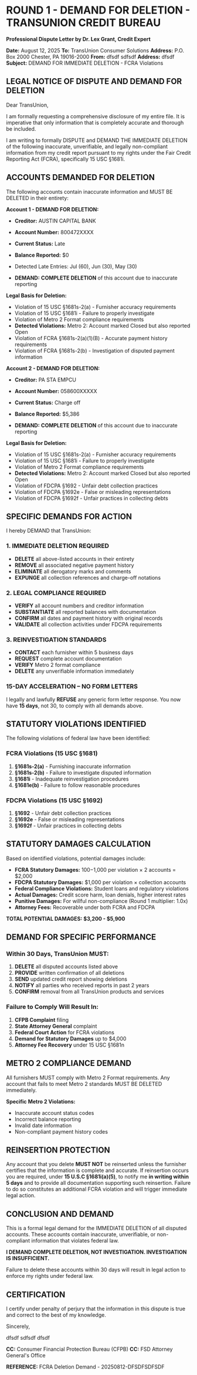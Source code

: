 
# ROUND 1 - DEMAND FOR DELETION - TRANSUNION CREDIT BUREAU
**Professional Dispute Letter by Dr. Lex Grant, Credit Expert**

**Date:** August 12, 2025
**To:** TransUnion Consumer Solutions
**Address:** P.O. Box 2000
Chester, PA 19016-2000
**From:** dfsdf sdfsdf
**Address:** dfsdf
**Subject:** DEMAND FOR IMMEDIATE DELETION - FCRA Violations

## LEGAL NOTICE OF DISPUTE AND DEMAND FOR DELETION

Dear TransUnion,

I am formally requesting a comprehensive disclosure of my entire file. It is imperative that only information that is completely accurate and thorough be included.

I am writing to formally DISPUTE and DEMAND THE IMMEDIATE DELETION of the following inaccurate, unverifiable, and legally non-compliant information from my credit report pursuant to my rights under the Fair Credit Reporting Act (FCRA), specifically 15 USC §1681i.

## ACCOUNTS DEMANDED FOR DELETION

The following accounts contain inaccurate information and MUST BE DELETED in their entirety:


**Account 1 - DEMAND FOR DELETION:**
- **Creditor:** AUSTIN CAPITAL BANK
- **Account Number:** 800472XXXX
- **Current Status:** Late
- **Balance Reported:** $0

- Detected Late Entries: Jul  (60), Jun  (30), May  (30)
- **DEMAND:** **COMPLETE DELETION** of this account due to inaccurate reporting

**Legal Basis for Deletion:**
- Violation of 15 USC §1681s-2(a) - Furnisher accuracy requirements
- Violation of 15 USC §1681i - Failure to properly investigate
- Violation of Metro 2 Format compliance requirements
- **Detected Violations:** Metro 2: Account marked Closed but also reported Open
- Violation of FCRA §1681s-2(a)(1)(B) - Accurate payment history requirements
- Violation of FCRA §1681s-2(b) - Investigation of disputed payment information


**Account 2 - DEMAND FOR DELETION:**
- **Creditor:** PA STA EMPCU
- **Account Number:** 058600XXXXX
- **Current Status:** Charge off
- **Balance Reported:** $5,386

- **DEMAND:** **COMPLETE DELETION** of this account due to inaccurate reporting

**Legal Basis for Deletion:**
- Violation of 15 USC §1681s-2(a) - Furnisher accuracy requirements
- Violation of 15 USC §1681i - Failure to properly investigate
- Violation of Metro 2 Format compliance requirements
- **Detected Violations:** Metro 2: Account marked Closed but also reported Open
- Violation of FDCPA §1692 - Unfair debt collection practices
- Violation of FDCPA §1692e - False or misleading representations
- Violation of FDCPA §1692f - Unfair practices in collecting debts



## SPECIFIC DEMANDS FOR ACTION

I hereby DEMAND that TransUnion:

### 1. IMMEDIATE DELETION REQUIRED
- **DELETE** all above-listed accounts in their entirety
- **REMOVE** all associated negative payment history
- **ELIMINATE** all derogatory marks and comments
- **EXPUNGE** all collection references and charge-off notations

### 2. LEGAL COMPLIANCE REQUIRED  
- **VERIFY** all account numbers and creditor information
- **SUBSTANTIATE** all reported balances with documentation
- **CONFIRM** all dates and payment history with original records
- **VALIDATE** all collection activities under FDCPA requirements

### 3. REINVESTIGATION STANDARDS
- **CONTACT** each furnisher within 5 business days
- **REQUEST** complete account documentation
- **VERIFY** Metro 2 format compliance
- **DELETE** any unverifiable information immediately


### 15-DAY ACCELERATION – NO FORM LETTERS
I legally and lawfully **REFUSE** any generic form letter response. You now have **15 days**, not 30, to comply with all demands above.

## STATUTORY VIOLATIONS IDENTIFIED

The following violations of federal law have been identified:

### FCRA Violations (15 USC §1681)
1. **§1681s-2(a)** - Furnishing inaccurate information
2. **§1681s-2(b)** - Failure to investigate disputed information  
3. **§1681i** - Inadequate reinvestigation procedures
4. **§1681e(b)** - Failure to follow reasonable procedures

### FDCPA Violations (15 USC §1692)
1. **§1692** - Unfair debt collection practices
2. **§1692e** - False or misleading representations
3. **§1692f** - Unfair practices in collecting debts

## STATUTORY DAMAGES CALCULATION

Based on identified violations, potential damages include:

- **FCRA Statutory Damages:** $100-$1,000 per violation × 2 accounts = $2,000
- **FDCPA Statutory Damages:** $1,000 per violation × collection accounts
- **Federal Compliance Violations:** Student loans and regulatory violations
- **Actual Damages:** Credit score harm, loan denials, higher interest rates
- **Punitive Damages:** For willful non-compliance (Round 1 multiplier: 1.0x)
- **Attorney Fees:** Recoverable under both FCRA and FDCPA

**TOTAL POTENTIAL DAMAGES: $3,200 - $5,900**

## DEMAND FOR SPECIFIC PERFORMANCE

### Within 30 Days, TransUnion MUST:

1. **DELETE** all disputed accounts listed above
2. **PROVIDE** written confirmation of all deletions
3. **SEND** updated credit report showing deletions
4. **NOTIFY** all parties who received reports in past 2 years
5. **CONFIRM** removal from all TransUnion products and services

### Failure to Comply Will Result In:

1. **CFPB Complaint** filing
2. **State Attorney General** complaint  
3. **Federal Court Action** for FCRA violations
4. **Demand for Statutory Damages** up to $4,000
5. **Attorney Fee Recovery** under 15 USC §1681n

## METRO 2 COMPLIANCE DEMAND

All furnishers MUST comply with Metro 2 Format requirements. Any account that fails to meet Metro 2 standards MUST BE DELETED immediately.

**Specific Metro 2 Violations:**
- Inaccurate account status codes
- Incorrect balance reporting
- Invalid date information
- Non-compliant payment history codes

## REINSERTION PROTECTION
Any account that you delete **MUST NOT** be reinserted unless the furnisher certifies that the information is complete and accurate. If reinsertion occurs you are required, under **15 U.S.C §1681i(a)(5)**, to notify me **in writing within 5 days** and to provide all documentation supporting such reinsertion. Failure to do so constitutes an additional FCRA violation and will trigger immediate legal action.

## CONCLUSION AND DEMAND

This is a formal legal demand for the IMMEDIATE DELETION of all disputed accounts. These accounts contain inaccurate, unverifiable, or non-compliant information that violates federal law.

**I DEMAND COMPLETE DELETION, NOT INVESTIGATION. INVESTIGATION IS INSUFFICIENT.**

Failure to delete these accounts within 30 days will result in legal action to enforce my rights under federal law.

## CERTIFICATION

I certify under penalty of perjury that the information in this dispute is true and correct to the best of my knowledge.

Sincerely,

dfsdf sdfsdf
dfsdf

**CC:** Consumer Financial Protection Bureau (CFPB)
**CC:** FSD Attorney General's Office

**REFERENCE:** FCRA Deletion Demand - 20250812-DFSDFSDFSDF
